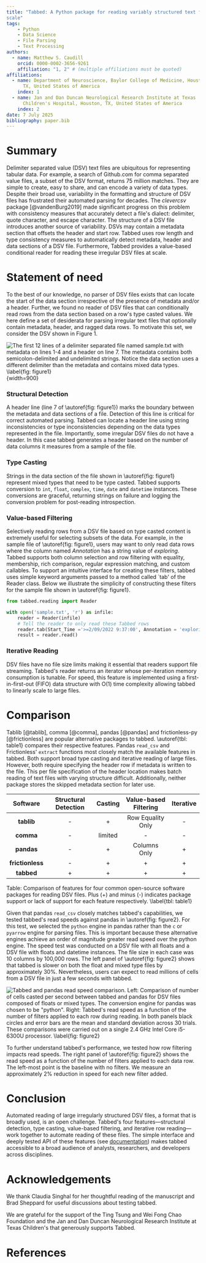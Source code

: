 ```yaml
---
title: "Tabbed: A Python package for reading variably structured text files at
scale"
tags:
    - Python
    - Data Science
    - File Parsing
    - Text Processing
authors:
  - name: Matthew S. Caudill 
    orcid: 0000-0002-3656-9261 
    affiliation: "1, 2" # (multiple affiliations must be quoted) 
affiliations:
  - name: Department of Neuroscience, Baylor College of Medicine, Houston,
      TX, United States of America
    index: 1
  - name: Jan and Dan Duncan Neurological Research Institute at Texas
      Children's Hospital, Houston, TX, United States of America 
    index: 2 
date: 7 July 2025
bibliography: paper.bib
---
```


# Summary
Delimiter separated value (DSV) text files are ubiquitous for representing
tabular data. For example, a search of Github.com for comma separated value
files, a subset of the DSV format, returns 75 million matches. They are simple
to create, easy to share, and can encode a variety of data types. Despite
their broad use, variability in the formatting and structure of DSV files has
frustrated their automated parsing for decades. The *clevercsv* package
[@vandenBurg2019] made significant progress on this problem with consistency
measures that accurately detect a file's dialect: delimiter, quote character,
and escape character. The structure of a DSV file introduces another source of
variability. DSVs may contain a metadata section that offsets the header and
start row. Tabbed uses row length and type consistency measures to automatically
detect metadata, header and data sections of a DSV file. Furthermore, Tabbed
provides a value-based conditional reader for reading these irregular DSV files
at scale.

# Statement of need
To the best of our knowledge, no parser of DSV files exists that can locate the
start of the data section irrespective of the presence of metadata and/or
a header. Further, we found no reader of DSV files that can conditionally read
rows from the data section based on a row's type casted values. We here define
a set of desiderata for parsing irregular text files that optionally contain
metadata, header, and ragged data rows. To motivate this set, we consider
the DSV shown in Figure 1.

![The first 12 lines of a delimiter separated file named *sample.txt* with
metadata on lines 1-4 and a header on line 7. The metadata contains both
semicolon-delimited and undelimited strings. Notice the data section uses
a different delimiter than the metadata and contains mixed data types.
\label{fig: figure1}](figure1.png){width=900}

### Structural Detection
A header line (line 7 of \autoref{fig: figure1}) marks the boundary between the
metadata and data sections of a file.  Detection of this line is critical for
correct automated parsing. Tabbed can locate a header line using string
inconsistencies or type inconsistencies depending on the data types
represented in the file.  Importantly, some irregular DSV files do not have
a header. In this case tabbed  generates a header based on the number of data
columns it measures from a sample of the file.

### Type Casting
Strings in the data section of the file shown in \autoref{fig: figure1}
represent mixed types that need to be type casted. Tabbed supports conversion to
`int`, `float`, `complex`, `time`, `date` and `datetime` instances. These
conversions are graceful, returning strings on failure and logging the
conversion problem for post-reading introspection. 

### Value-based Filtering
Selectively reading rows from a DSV file based on type casted content is
extremely useful for selecting subsets of the data. For example, in the sample
file of \autoref{fig: figure1}, users may want to only read data rows where the
column named *Annotation* has a string value of *exploring*. Tabbed supports
both column selection and row filtering with equality, membership, rich
comparison, regular expression matching, and custom callables. To support an
intuitive interface for creating these filters, tabbed uses simple keyword
arguments passed to a method called `tab' of the Reader class. Below we
illustrate the simplicity of constructing these filters for the sample file
shown in \autoref{fig: figure1}.

```python
from tabbed.reading import Reader

with open('sample.txt', 'r') as infile:
    reader = Reader(infile)
    # Tell the reader to only read these Tabbed rows
    reader.tab(Start_Time ='>=2/09/2022 9:37:00', Annotation = 'exploring')
    result = reader.read()
```

### Iterative Reading
DSV files have no file size limits making it essential that readers support file
streaming. Tabbed's reader returns an iterator whose per-iteration memory
consumption is tunable. For speed, this feature is implemented using
a first-in-first-out (FIFO) data structure with O(1) time complexity allowing
tabbed to linearly scale to large files. 

# Comparison
Tablib [@tablib], comma [@comma], pandas [@pandas] and frictionless-py
[@frictionless] are popular alternative packages to tabbed. \autoref{tbl:
table1} compares their respective features. Pandas `read_csv` and Frictionless'
`extract` functions most closely match the available features in tabbed. Both
support broad type casting and iterative reading of large files. However, both
require specifying the header row if metadata is written to the file. This per
file specification of the header location makes batch reading of text files with
varying structure difficult. Additionally, neither package stores the skipped
metadata section for later use.

|   **Software**   | **Structural Detection** | **Casting** | **Value-based Filtering** | **Iterative** |
|:----------------:|:------------------------:|:-----------:|:-------------------------:|:-------------:|
|    **tablib**    |             -            |      +      |     Row Equality Only     |       -       |
|     **comma**    |             -            |   limited   |             -             |       -       |
|    **pandas**    |             -            |      +      |        Columns Only       |       +       |
| **frictionless** |             -            |      +      |             +             |       +       |
|    **tabbed**    |             +            |      +      |             +             |       +       |

Table: Comparison of features for four common open-source software packages for
reading DSV files. Plus (+) and minus (-) indicates package support or lack of
support for each feature respectively. \label{tbl: table1}

Given that pandas `read_csv` closely matches tabbed's capabilities, we
tested tabbed's read speeds against pandas in \autoref{fig: figure2}. For this
test, we selected the `python` engine in pandas rather than the `c` or `pyarrow`
engine for parsing files. This is important because these alternative engines
achieve an order of magnitude greater read speed over the python engine.  The
speed test was conducted on a DSV file with all floats and a DSV file with
floats and datetime instances. The file size in each case was 10 columns by
100,000 rows. The left panel of \autoref{fig: figure2} shows that tabbed is
slower on both the float and mixed type files by approximately 30%.
Nevertheless, users can expect to read millions of cells from a DSV file in just
a few seconds with tabbed.

![Tabbed and pandas read speed comparison. Left: Comparison of number of cells
casted per second between tabbed and pandas for DSV files composed of floats
or mixed types. The conversion engine for pandas was chosen to be
"python". Right: Tabbed's read speed as a function of the number of filters
applied to each row during reading. In both panels black circles and error bars
are the mean and standard deviation across 30 trials. These comparisons were
carried out on a single 2.4 GHz Intel Core i5-6300U processor. \label{fig:
figure2}](figure2.png)

To further understand tabbed's performance, we tested how row filtering impacts
read speeds.  The right panel of \autoref{fig: figure2} shows the read speed
as a function of the number of filters applied to each data row. The left-most
point is the baseline with no filters. We measure an approximately 2% reduction
in speed for each new filter added.

# Conclusion
Automated reading of large irregularly structured DSV files, a format that is
broadly used, is an open challenge. Tabbed's four features—structural
detection, type casting, value-based filtering, and iterative row reading—work
together to automate reading of these files. The simple interface and deeply
tested API of these features (see [documentation](
https://mscaudill.github.io/tabbed/)) makes tabbed accessible to a broad
audience of analysts, researchers, and developers across disciplines.

# Acknowledgements
We thank Claudia Singhal for her thoughtful reading of the manuscript and Brad
Sheppard for useful discussions about testing tabbed.

We are grateful for the support of the Ting Tsung and Wei Fong Chao Foundation
and the Jan and Dan Duncan Neurological Research Institute at Texas Children's
that generously supports Tabbed.

# References
